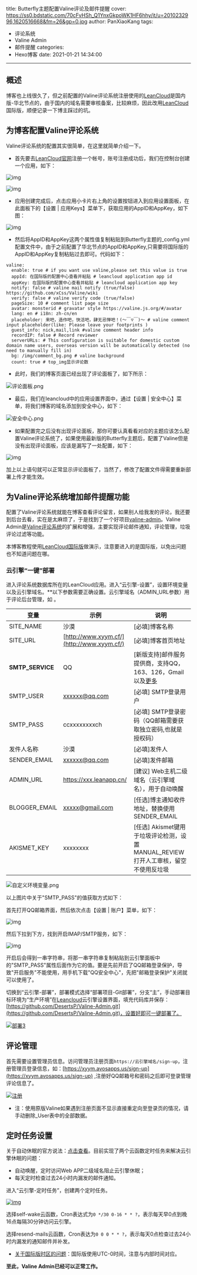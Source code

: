 title: Butterfly主题配置Valine评论及邮件提醒
cover: https://ss0.bdstatic.com/70cFvHSh_Q1YnxGkpoWK1HF6hhy/it/u=2010232996,1620516668&fm=26&gp=0.jpg
author: PanXiaoKang
tags:

  - 评论系统
  - Valine Admin
  - 邮件提醒
categories:
  - Hexo博客
date: 2021-01-21 14:34:00
---
## 概述
博客也上线很久了，但之前配置的Valine评论系统注册使用的[LeanCloud](https://leancloud.app/)是国内版-华北节点的，由于国内的域名需要审核备案，比较麻烦，因此改用[LeanCloud](https://leancloud.app/)国际版，顺便记录一下博主踩过的坑。

## 为博客配置Valine评论系统

Valine评论系统的配置其实很简单，在这里就简单介绍一下。

* 首先要去[LeanCloud官网](https://www.leancloud.cn/)注册一个帐号，账号注册成功后，我们在控制台创建一个应用，如下：

![img](https://img-blog.csdnimg.cn/20200710120906355.png?x-oss-process=image/watermark,type_ZmFuZ3poZW5naGVpdGk,shadow_10,text_aHR0cHM6Ly9ibG9nLmNzZG4ubmV0L3FxXzM1MTE3MDI0,size_16,color_FFFFFF,t_70)

 

![img](https://img-blog.csdnimg.cn/20200710120918650.png?x-oss-process=image/watermark,type_ZmFuZ3poZW5naGVpdGk,shadow_10,text_aHR0cHM6Ly9ibG9nLmNzZG4ubmV0L3FxXzM1MTE3MDI0,size_16,color_FFFFFF,t_70)

* 应用创建完成后，点击应用小卡片右上角的设置按钮进入到应用设置面板，在此面板下的【设置 | 应用Keys】菜单下，获取应用的AppID和AppKey，如下图：

![img](https://img-blog.csdnimg.cn/2020071012093913.png?x-oss-process=image/watermark,type_ZmFuZ3poZW5naGVpdGk,shadow_10,text_aHR0cHM6Ly9ibG9nLmNzZG4ubmV0L3FxXzM1MTE3MDI0,size_16,color_FFFFFF,t_70)

* 然后将AppID和AppKey这两个属性值复制粘贴到Butterfly主题的_config.yml配置文件中，由于之前配置了华北节点的AppID和AppKey,只需要将国际版的AppID和AppKey复制粘贴过去即可。代码如下：

```
valine:
  enable: true # if you want use valine,please set this value is true
  appId: 在国际版的配置中心查看并粘贴 # leancloud application app id
  appKey: 在国际版的配置中心查看并粘贴 # leancloud application app key
  notify: false # valine mail notify (true/false) https://github.com/xCss/Valine/wiki
  verify: false # valine verify code (true/false)
  pageSize: 10 # comment list page size
  avatar: monsterid # gravatar style https://valine.js.org/#/avatar
  lang: en # i18n: zh-cn/en
  placeholder: 来吧，造作吧，快活吧，肆无忌惮吧！(～￣▽￣)～ # valine comment input placeholder(like: Please leave your footprints )
  guest_info: nick,mail,link #valine comment header info
  recordIP: false # Record reviewer 
  serverURLs: # This configuration is suitable for domestic custom domain name users, overseas version will be automatically detected (no need to manually fill in)
  bg: /img/comment_bg.png # valine background
  count: true # top_img显示评论数
```



* 此时，我们的博客页面已经出现了评论面板了，如下所示：

![](评论面板.png "评论面板.png")

* 最后，我们在leancloud中的应用设置界面中，通过【设置 | 安全中心】菜单，将我们博客的域名添加到安全中心，如下：

![](安全中心.png "安全中心.png")

* 如果配置完之后没有出现评论面板，那你可要认真看看对应的主题应该怎么配置Valine评论系统了，如果使用最新版的Butterfly主题后，配置了Valine但是没有出现评论面板，应该是漏写了一处配置，如下：

![img](https://img-blog.csdnimg.cn/20200710121050308.png?x-oss-process=image/watermark,type_ZmFuZ3poZW5naGVpdGk,shadow_10,text_aHR0cHM6Ly9ibG9nLmNzZG4ubmV0L3FxXzM1MTE3MDI0,size_16,color_FFFFFF,t_70)

加上以上语句就可以正常显示评论面板了，当然了，修改了配置文件得需要重新部署上传才能生效。

## 为Valine评论系统增加邮件提醒功能

配置了Valine评论系统就能在博客查看评论留言，如果别人给我发的评论，我还要到后台去看，实在是太麻烦了，于是找到了一个好项目[valine-admin](https://github.com/DesertsP/Valine-Admin)。Valine Admin是[Valine评论系统](https://deserts.io/diy-a-comment-system/)的扩展和增强，主要实现评论邮件通知，评论管理，垃圾评论过滤等功能。

本博客教程使用[LeanCloud国际版](https://leancloud.app/)做演示，注意要进入的是国际版，以免出问题也不知道问题在哪。

### 云引擎“一键”部署

进入评论系统数据库所在的LeanCloud应用。进入“云引擎-设置”，设置环境变量以及云引擎域名。**以下参数需要正确设置。云引擎域名（ADMIN_URL参数）用于评论后台管理，如 。

| 变量             | 示例                                       | 说明                                                         |
| ---------------- | ------------------------------------------ | ------------------------------------------------------------ |
| SITE_NAME        | 沙漠                                       | [必填]博客名称                                               |
| SITE_URL         | [http://www.xyym.cf/](http://www.xyym.cf/) | [必填]博客首页地址                                           |
| **SMTP_SERVICE** | QQ                                         | [新版支持]邮件服务提供商，支持QQ，163、126，Gmail以及[更多](https://nodemailer.com/smtp/well-known/#supported-services) |
| SMTP_USER        | [xxxxxx@qq.com](mailto:xxxxxx@qq.com)      | [必填] SMTP登录用户                                          |
| SMTP_PASS        | ccxxxxxxxxch                               | [必填] SMTP登录密码（QQ邮箱需要获取独立密码,也就是授权码）   |
| 发件人名称       | 沙漠                                       | [必填]发件人                                                 |
| SENDER_EMAIL     | [xxxxxx@qq.com](mailto:xxxxxx@qq.com)      | [必填]发件邮箱                                               |
| ADMIN_URL        | https://xxx.leanapp.cn/                    | [建议] Web主机二级域名（云引擎域名），用于自动唤醒           |
| BLOGGER_EMAIL    | [xxxxx@gmail.com](mailto:xxxxx@gmail.com)  | [任选]博主通知收件地址，替换使用SENDER_EMAIL                 |
| AKISMET_KEY      | xxxxxxxx                                   | [任选] Akismet键用于垃圾评论检测，设置MANUAL_REVIEW打开人工审核，留空不使用反垃圾 |

![](自定义环境变量.png "自定义环境变量.png")

以上图片中关于"SMTP_PASS"的值获取方式如下：

首先打开QQ邮箱界面，然后依次点击【设置 | 账户】菜单，如下：

![img](QQ邮箱界面.png "QQ邮箱界面.png")

然后下拉到下方，找到开启IMAP/SMTP服务，如下：

![img](授权码生成.png "授权码生成.png")

开启后会得到一串字符串，将那一串字符串复制粘贴到云引擎面板中的"SMTP_PASS"属性后面作为它的值。要是先前开启了QQ邮箱登录保护，导致"开启服务"不能使用，用手机下载"QQ安全中心"，先把"邮箱登录保护"关闭就可以使用了。

切换到“云引擎-部署”，部署模式选择“部署项目-Git部署”，分支“主”，手动部署目标环境为“生产环境”在[Leancloud](https://leancloud.cn/dashboard/#/apps)云引擎设置界面，填充代码库并保存：[https://github.com/DesertsP/Valine-Admin.git](https://github.com/DesertsP/Valine-Admin.git)，设置好即可一键部署了。

[![部署3](https://github.com/DesertsP/Valine-Admin/raw/master/assets/imgs/deploy4.png)](https://github.com/DesertsP/Valine-Admin/blob/master/assets/imgs/deploy4.png)

## 评论管理

首先需要设置管理员信息。访问管理员注册页面`https://云引擎域名/sign-up`，注册管理员登录信息，如：[https://xyym.avosapps.us/sign-up](https://xyym.avosapps.us/sign-up) ,注册好QQ邮箱号和密码之后即可登录管理评论信息了。

[![注册](https://github.com/DesertsP/Valine-Admin/raw/master/assets/imgs/signup2.png)](https://github.com/DesertsP/Valine-Admin/blob/master/assets/imgs/signup2.png)

- 注：使用原版Valine如果遇到注册页面不显示直接重定向至登录页的情况，请手动删除_User表中的全部数据。

## 定时任务设置

关于自动休眠的官方说法：[点击查看](https://leancloud.cn/docs/leanengine_plan.html#hash633315134)。目前实现了两个云函数定时任务来解决云引擎休眠的问题：

- 自动唤醒，定时访问Web APP二级域名阻止云引擎休眠；
- 每天定时检查过去24小时内漏发的邮件通知。

进入“云引擎-定时任务”，创建两个定时任务。

[![img](https://github.com/DesertsP/Valine-Admin/raw/master/assets/imgs/cron4.png)](https://github.com/DesertsP/Valine-Admin/blob/master/assets/imgs/cron4.png)

选择self-wake云函数，Cron表达式为`0 */30 0-16 * * ?`，表示每天早0点到晚16点每隔30分钟访问云引擎。

选择resend-mails云函数，Cron表达为`0 0 0 * * ?`，表示每天0点检查过去24小时内漏发的通知邮件并补发。

- [关于国际版时区的问题](https://github.com/DesertsP/Valine-Admin/issues/63#issuecomment-533784574)：国际版使用UTC-0时间，注意与内部时间对应。

**至此，Valine Admin已经可以正常工作。**